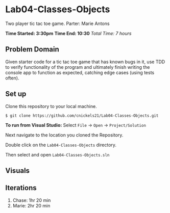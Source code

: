 # Lab04-Classes-Objects
Two player tic tac toe game.
Parter: Marie Antons

**Time Started: 3:30pm**
**Time End: 10:30**
*Total Time: 7 hours*

## Problem Domain
Given starter code for a tic tac toe game that has known bugs in it, use TDD to verify functionality of the program and ultimately finish writing the console app to function as expected, catching edge cases \(using tests often\).  

## Set up
Clone this repository to your local machine.

```
$ git clone https://github.com/cnickels21/Lab04-Classes-Objects.git
```

**To run from Visual Studio:**
Select ```File``` -> ```Open``` -> ```Project/Solution```

Next navigate to the location you cloned the Repository.

Double click on the ```Lab04-Classes-Objects``` directory.

Then select and open ```Lab04-Classes-Objects.sln```

## Visuals


## Iterations
1. Chase: 1hr 20 min
2. Marie: 2hr 20 min
 
